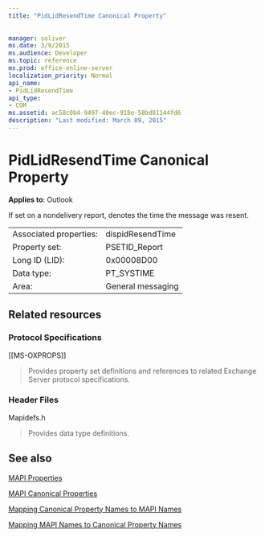```yaml
---
title: "PidLidResendTime Canonical Property"
 
 
manager: soliver
ms.date: 3/9/2015
ms.audience: Developer
ms.topic: reference
ms.prod: office-online-server
localization_priority: Normal
api_name:
- PidLidResendTime
api_type:
- COM
ms.assetid: ac58c0b4-9497-40ec-918e-58bd81144fd6
description: "Last modified: March 09, 2015"
---
```


# PidLidResendTime Canonical Property

  
  
**Applies to**: Outlook 
  
If set on a nondelivery report, denotes the time the message was resent.
  
|||
|:-----|:-----|
|Associated properties:  <br/> |dispidResendTime  <br/> |
|Property set:  <br/> |PSETID_Report  <br/> |
|Long ID (LID):  <br/> |0x00008D00  <br/> |
|Data type:  <br/> |PT_SYSTIME  <br/> |
|Area:  <br/> |General messaging  <br/> |
   
## Related resources

### Protocol Specifications

[[MS-OXPROPS]] 
  
> Provides property set definitions and references to related Exchange Server protocol specifications.
    
### Header Files

Mapidefs.h
  
> Provides data type definitions.
    
## See also



[MAPI Properties](mapi-properties.md)
  
[MAPI Canonical Properties](mapi-canonical-properties.md)
  
[Mapping Canonical Property Names to MAPI Names](mapping-canonical-property-names-to-mapi-names.md)
  
[Mapping MAPI Names to Canonical Property Names](mapping-mapi-names-to-canonical-property-names.md)

